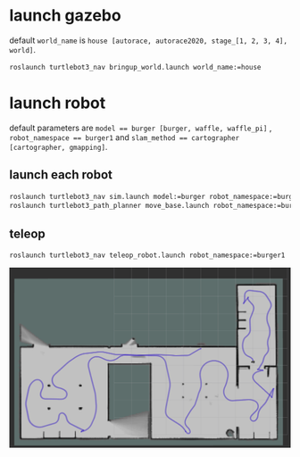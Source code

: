 # launch gazebo

default `world_name` is `house [autorace, autorace2020, stage_[1, 2, 3, 4], world]`.

```bash
roslaunch turtlebot3_nav bringup_world.launch world_name:=house
```

# launch robot

default parameters are `model == burger [burger, waffle, waffle_pi]` , `robot_namespace == burger1` and `slam_method == cartographer [cartographer, gmapping]`.

## launch each robot

```bash
roslaunch turtlebot3_nav sim.launch model:=burger robot_namespace:=burger1 slam_method:=cartographer
roslaunch turtlebot3_path_planner move_base.launch robot_namespace:=burger1
```

## teleop

```bash
roslaunch turtlebot3_nav teleop_robot.launch robot_namespace:=burger1
```

![manual run of burger1 in house](doc/burger1_single_teleop.png)
